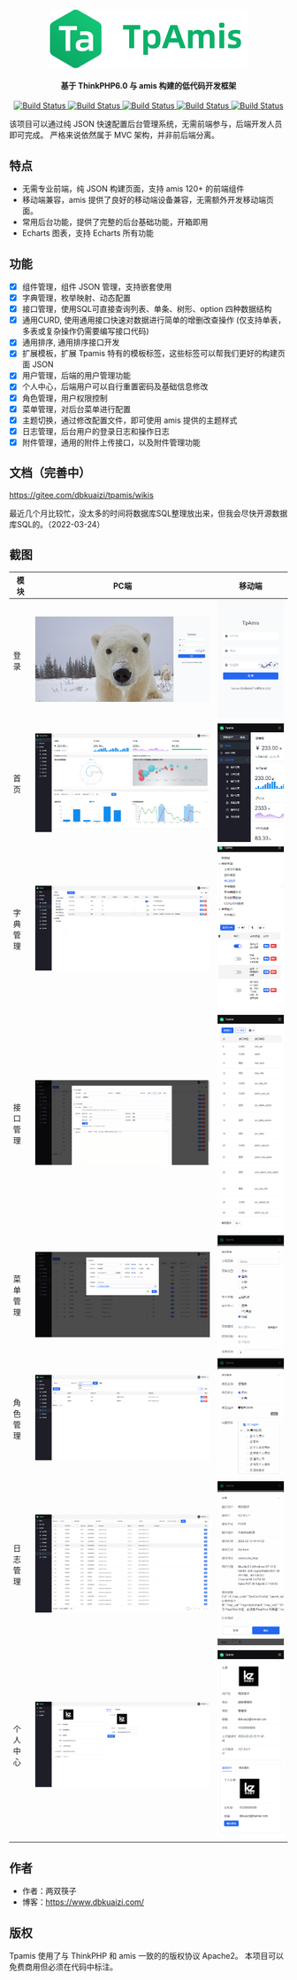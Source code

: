   <h1 align="center">
    <img src="./images/tpamis_logo.png" align="center">
  </h1>
  <h4 align="center">
    基于 ThinkPHP6.0 与 amis 构建的低代码开发框架
  </h4> 
<p align="center">
 <a href="#">
    <img src="https://img.shields.io/badge/PHP-7.2%2B-blue" alt="Build Status">
 </a>
 <a href="#">
    <img src="https://img.shields.io/badge/MySQL-5.7%2B-orange" alt="Build Status">
 </a>
 <a href="#">
    <img src="https://img.shields.io/badge/ThinkPHP-6.0.12-green.svg" alt="Build Status">
 </a>
 <a href="#">
    <img src="https://img.shields.io/badge/AMIS-1.7.0-blue.svg" alt="Build Status">
 </a>
 <a href="#">
 <img src="https://img.shields.io/badge/license-Apache--2.0-red" alt="Build Status">
 </a>
</p>

该项目可以通过纯 JSON 快速配置后台管理系统，无需前端参与，后端开发人员即可完成。
严格来说依然属于 MVC 架构，并非前后端分离。

## 特点
- 无需专业前端，纯 JSON 构建页面，支持 amis 120+ 的前端组件
- 移动端兼容，amis 提供了良好的移动端设备兼容，无需额外开发移动端页面。
- 常用后台功能，提供了完整的后台基础功能，开箱即用
- Echarts 图表，支持 Echarts 所有功能

## 功能
- [x] 组件管理，组件 JSON 管理，支持嵌套使用
- [x] 字典管理，枚举映射、动态配置
- [x] 接口管理，使用SQL可直接查询列表、单条、树形、option 四种数据结构
- [x] 通用CURD, 使用通用接口快速对数据进行简单的增删改查操作 (仅支持单表，多表或复杂操作仍需要编写接口代码)
- [x] 通用排序, 通用排序接口开发
- [x] 扩展模板，扩展 Tpamis 特有的模板标签，这些标签可以帮我们更好的构建页面 JSON
- [x] 用户管理，后端的用户管理功能
- [x] 个人中心，后端用户可以自行重置密码及基础信息修改
- [x] 角色管理，用户权限控制
- [x] 菜单管理，对后台菜单进行配置
- [x] 主题切换，通过修改配置文件，即可使用 amis 提供的主题样式
- [x] 日志管理，后台用户的登录日志和操作日志
- [x] 附件管理，通用的附件上传接口，以及附件管理功能

## 文档（完善中）
https://gitee.com/dbkuaizi/tpamis/wikis

最近几个月比较忙，没太多的时间将数据库SQL整理放出来，但我会尽快开源数据库SQL的。（2022-03-24）

## 截图

| 模块 | PC端 | 移动端 |
| ---- | ---- | ---- |
| 登录 | ![登录](./images/login.png) | ![登录](./images/m_login.png) |
| 首页 | ![首页](./images/index.png) | ![首页](./images/m_index.png) |
| 字典管理 | ![字典](./images/map.png) | ![字典](./images/m_map.png)  |
| 接口管理 | ![接口](./images/api.png) | ![接口](./images/m_api.png)  |
| 菜单管理 | ![菜单](./images/menu.png) | ![菜单](./images/m_menu.png) |
| 角色管理 | ![角色](./images/role.png) | ![角色](./images/m_role.png) |
| 日志管理 | ![日志](./images/log.png) | ![日志](./images/m_log.png)|
| 个人中心 | ![个人中心](./images/userinfo.png) | ![个人中心](./images/m_userinfo.png) |

## 作者
- 作者：两双筷子
- 博客：https://www.dbkuaizi.com/

## 版权
Tpamis 使用了与 ThinkPHP 和 amis 一致的的版权协议 Apache2。
本项目可以免费商用但必须在代码中标注。
